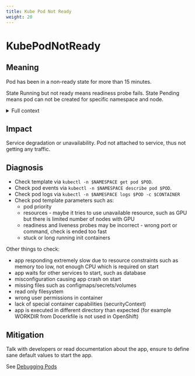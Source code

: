 ```yaml
---
title: Kube Pod Not Ready
weight: 20
---
```


# KubePodNotReady

## Meaning

Pod has been in a non-ready state for more than 15 minutes.

State Running but not ready means readiness probe fails.
State Pending means pod can not be created for specific namespace and node.

<details>
<summary>Full context</summary>

Pod failed to reach reay state, depending on the readiness/liveness probes.
See [pod-lifecycle](https://kubernetes.io/docs/concepts/workloads/pods/pod-lifecycle/)

</details>

## Impact

Service degradation or unavailability.
Pod not attached to service, thus not getting any traffic.

## Diagnosis

- Check template via `kubectl -n $NAMESPACE get pod $POD`.
- Check pod events via `kubectl -n $NAMESPACE describe pod $POD`.
- Check pod logs via `kubectl -n $NAMESPACE logs $POD -c $CONTAINER`
- Check pod template parameters such as:
  - pod priority
  - resources - maybe it tries to use unavailable resource, such as GPU but there is limited number of nodes with GPU
  - readiness and liveness probes may be incorrect - wrong port or command, check is ended too fast
  - stuck or long running init containers

Other things to check:

- app responding extremely slow due to resource constraints such as memory too low, not enough CPU which is required on start
- app waits for other services to start, such as database
- misconfiguration causing app crash on start
- missing files such as configmaps/secrets/volumes
- read only filesystem
- wrong user permissions in container
- lack of special container capabilities (securityContext)
- app is executed in different directory than expected (for example WORKDIR from Docerkfile is not used in OpenShift)

## Mitigation

Talk with developers or read documentation about the app, ensure to define
sane default values to start the app.

See [Debugging Pods](https://kubernetes.io/docs/tasks/debug-application-cluster/debug-application/#debugging-pods)
